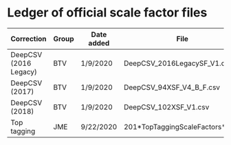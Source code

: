 # Ledger of official scale factor files

| Correction | Group | Date added | File | JHUanalyzer module(s) | Sources |
|------------|-------|------------|------|-----------------------|---------|
| DeepCSV (2016 Legacy) | BTV | 1/9/2020 | DeepCSV_2016LegacySF_V1.csv | None | [Twiki](https://twiki.cern.ch/twiki/bin/viewauth/CMS/BtagRecommendation2016Legacy) |
| DeepCSV (2017)        | BTV | 1/9/2020 | DeepCSV_94XSF_V4_B_F.csv    | None | [Twiki](https://twiki.cern.ch/twiki/bin/viewauth/CMS/BtagRecommendation94X) |
| DeepCSV (2018)        | BTV | 1/9/2020 | DeepCSV_102XSF_V1.csv       | None | [Twiki](https://twiki.cern.ch/twiki/bin/viewauth/CMS/BtagRecommendation102X) |
| Top tagging | JME | 9/22/2020 | 201\*TopTaggingScaleFactors\*.root | None | [Twiki](https://twiki.cern.ch/twiki/bin/viewauth/CMS/JetTopTagging) [GitHub](https://github.com/cms-jet/TopTaggingScaleFactors) |
